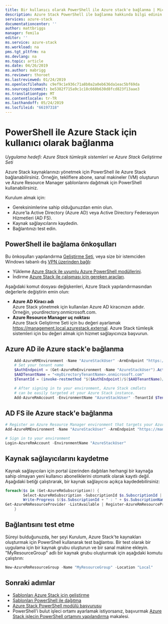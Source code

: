 ```yaml
---
title: Bir kullanıcı olarak PowerShell ile Azure stack'e bağlanma | Microsoft Docs
description: Azure Stack PowerShell ile bağlanma hakkında bilgi edinin.
services: azure-stack
documentationcenter: ''
author: mattbriggs
manager: femila
editor: ''
ms.service: azure-stack
ms.workload: na
pms.tgt_pltfrm: na
ms.devlang: na
ms.topic: article
ms.date: 04/26/2019
ms.author: mabrigg
ms.reviewer: thoroet
ms.lastreviewed: 01/24/2019
ms.openlocfilehash: c9ef9c1e936c71a8b0a2a0eb636da1eac5bf69da
ms.sourcegitcommit: be5382f715a9c1c18c660b630d8fcd823f13aae3
ms.translationtype: MT
ms.contentlocale: tr-TR
ms.lasthandoff: 05/24/2019
ms.locfileid: "66197318"
---
```

# <a name="connect-to-azure-stack-with-powershell-as-a-user"></a>PowerShell ile Azure Stack için kullanıcı olarak bağlanma

*Uygulama hedefi: Azure Stack tümleşik sistemleri ve Azure Stack Geliştirme Seti*

Azure Stack kaynaklarınızı yönetmek için PowerShell ile Azure Stack bağlanabilirsiniz. Örneğin, tekliflere abone, sanal makineler (VM) oluşturun ve Azure Resource Manager şablonlarını dağıtmak için PowerShell kullanabilirsiniz.

Kurulum almak için:
  - Gereksinimlerine sahip olduğunuzdan emin olun.
  - Azure'la Active Directory (Azure AD) veya Active Directory Federasyon Hizmetleri (AD FS). 
  - Kaynak sağlayıcılarını kaydedin.
  - Bağlantınızı test edin.

## <a name="prerequisites-to-connecting-with-powershell"></a>PowerShell ile bağlama önkoşulları

Bu önkoşulları yapılandırma [Geliştirme Seti](../asdk/asdk-connect.md#connect-to-azure-stack-using-rdp), veya size bir istemciden Windows tabanlı dış [VPN üzerinden bağlı](../asdk/asdk-connect.md#connect-to-azure-stack-using-vpn):

* Yükleme [Azure Stack ile uyumlu Azure PowerShell modüllerini](../operator/azure-stack-powershell-install.md).
* İndirme [Azure Stack ile çalışması için gereken araçları](../operator/azure-stack-powershell-download.md).

Aşağıdaki komut dosyası değişkenleri, Azure Stack yapılandırmasından değerlerle değiştirin emin olun:

- **Azure AD Kiracı adı**  
  Azure Stack yönetmek için kullanılan Azure AD kiracınızın adıdır. Örneğin, yourdirectory.onmicrosoft.com.
- **Azure Resource Manager uç noktası**  
  Azure Stack Geliştirme Seti için bu değeri ayarlamak https://management.local.azurestack.external. Azure Stack tümleşik sistemleri için bu değeri almak için hizmet sağlayıcınıza başvurun.

## <a name="connect-to-azure-stack-with-azure-ad"></a>Azure AD ile Azure stack'e bağlanma

```powershell  
    Add-AzureRMEnvironment -Name "AzureStackUser" -ArmEndpoint "https://management.local.azurestack.external"
    # Set your tenant name
    $AuthEndpoint = (Get-AzureRmEnvironment -Name "AzureStackUser").ActiveDirectoryAuthority.TrimEnd('/')
    $AADTenantName = "<myDirectoryTenantName>.onmicrosoft.com"
    $TenantId = (invoke-restmethod "$($AuthEndpoint)/$($AADTenantName)/.well-known/openid-configuration").issuer.TrimEnd('/').Split('/')[-1]

    # After signing in to your environment, Azure Stack cmdlets
    # can be easily targeted at your Azure Stack instance.
    Add-AzureRmAccount -EnvironmentName "AzureStackUser" -TenantId $TenantId
```

## <a name="connect-to-azure-stack-with-ad-fs"></a>AD FS ile Azure stack'e bağlanma

  ```powershell  
  # Register an Azure Resource Manager environment that targets your Azure Stack instance
  Add-AzureRMEnvironment -Name "AzureStackUser" -ArmEndpoint "https://management.local.azurestack.external"

  # Sign in to your environment
  Login-AzureRmAccount -EnvironmentName "AzureStackUser"
  ```

## <a name="register-resource-providers"></a>Kaynak sağlayıcılarını kaydetme

Kaynak sağlayıcıları için portal üzerinden dağıtılan herhangi bir kaynağa sahip olmayan yeni kullanıcı aboneliklerini otomatik olarak kayıtlı değil. Aşağıdaki betiği çalıştırarak, bir kaynak sağlayıcısı açıkça kaydedebilirsiniz:

```powershell  
foreach($s in (Get-AzureRmSubscription)) {
        Select-AzureRmSubscription -SubscriptionId $s.SubscriptionId | Out-Null
        Write-Progress $($s.SubscriptionId + " : " + $s.SubscriptionName)
Get-AzureRmResourceProvider -ListAvailable | Register-AzureRmResourceProvider
    }
```

## <a name="test-the-connectivity"></a>Bağlantısını test etme

Süreyi bulduğunuzda, her şeyi Kurulum, Azure Stack'te kaynakları oluşturmak için PowerShell kullanarak test bağlantısı. Bir test olarak bir uygulama için bir kaynak grubu oluşturun ve bir sanal makine ekleyin. "MyResourceGroup" adlı bir kaynak grubu oluşturmak için aşağıdaki komutu çalıştırın:

```powershell  
New-AzureRmResourceGroup -Name "MyResourceGroup" -Location "Local"
```

## <a name="next-steps"></a>Sonraki adımlar

- [Şablonları Azure Stack için geliştirme](azure-stack-develop-templates.md)
- [Şablonları PowerShell ile dağıtma](azure-stack-deploy-template-powershell.md)
- [Azure Stack PowerShell modülü başvurusu](https://docs.microsoft.com/powershell/azure/azure-stack/overview)
- PowerShell'i bulut işleci ortamı ayarlamak istiyorsanız, başvurmak [Azure Stack işlecin PowerShell ortamını yapılandırma](../operator/azure-stack-powershell-configure-admin.md) makalesi.
